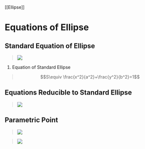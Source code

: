 [[Ellipse]]
# Equations of Ellipse
## Standard Equation of Ellipse
>![](https://i.imgur.com/pufgXHJ.png)
1. Equation of Standard Ellipse
>$$S\equiv \frac{x^2}{a^2}+\frac{y^2}{b^2}=1$$

## Equations Reducible to Standard Ellipse
>![](https://i.imgur.com/J3Os8HY.png)

## Parametric Point
>![](https://i.imgur.com/Ll4gHxV.png)

>![](https://i.imgur.com/5N7Uevg.png)

